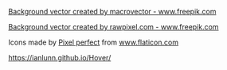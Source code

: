 <a href='https://www.freepik.com/vectors/background'>Background vector created by macrovector - www.freepik.com</a>

<a href='https://www.freepik.com/vectors/background'>Background vector created by rawpixel.com - www.freepik.com</a>


<div>Icons made by <a href="https://icon54.com/" title="Pixel perfect">Pixel perfect</a> from <a href="https://www.flaticon.com/" title="Flaticon">www.flaticon.com</a></div>


https://ianlunn.github.io/Hover/